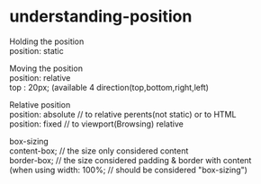 # understanding-position

Holding the position </br>
position: static

Moving the position </br>
position: relative </br>
top : 20px; (available 4 direction(top,bottom,right,left)

Relative position </br>
position: absolute // to relative perents(not static) or to HTML</br>
position: fixed // to viewport(Browsing) relative</br>

box-sizing </br>
content-box; // the size only considered content </br>
border-box; // the size considered padding & border with content </br>
(when using width: 100%; // should be considered "box-sizing")